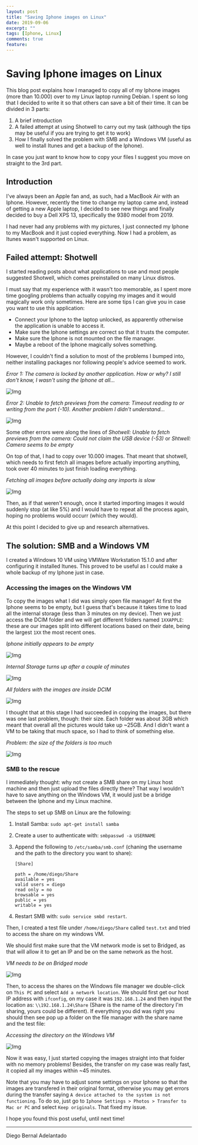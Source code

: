 ```yaml
---
layout: post
title: "Saving Iphone images on Linux"
date: 2019-09-06
excerpt: ""
tags: [Iphone, Linux]
comments: true
feature:
---
```


# Saving Iphone images on Linux

This blog post explains how I managed to copy all of my Iphone images (more than 10.000) over to my Linux laptop running Debian. I spent so long that I decided to write it so that others can save a bit of their time. It can be divided in 3 parts:

1. A brief introduction
2. A failed attempt at using Shotwell to carry out my task (although the tips may be useful if you are trying to get it to work)
3. How I finally solved the problem with SMB and a Windows VM (useful as well to install Itunes and get a backup of the Iphone).

In case you just want to know how to copy your files I suggest you move on straight to the 3rd part.

## Introduction

I've always been an Apple fan and, as such, had a MacBook Air with an Iphone. However, recently the time to change my laptop came and, instead of getting a new Apple laptop, I decided to see new things and finally decided to buy a Dell XPS 13, specifically the 9380 model from 2019.

I had never had any problems with my pictures, I just connected my Iphone to my MacBook and it just copied everything. Now I had a problem, as Itunes wasn't supported on Linux.

## Failed attempt: Shotwell

I started reading posts about what applications to use and most people suggested Shotwell, which comes preinstalled on many Linux distros.

I must say that my experience with it wasn't too memorable, as I spent more time googling problems than actually copying my images and it would magically work only sometimes. Here are some tips I can give you in case you want to use this application:

* Connect your Iphone to the laptop unlocked, as apparently otherwise the application is unable to access it.
* Make sure the Iphone settings are correct so that it trusts the computer.
* Make sure the Iphone is not mounted on the file manager.
* Maybe a reboot of the Iphone magically solves something.

However, I couldn't find a solution to most of the problems I bumped into, neither installing packages nor following people's advice seemed to work.

*Error 1: The camera is locked by another application. How or why? I still don't know, I wasn't using the Iphone at all...*

![Img](/assets/posts_details/Iphone/Shotwell_error1.png)

*Error 2: Unable to fetch previews from the camera: Timeout reading to or writing from the port (-10). Another problem I didn't understand...*

![Img](/assets/posts_details/Iphone/Shotwell_error2.png)

Some other errors were along the lines of *Shotwell: Unable to fetch previews from the camera: Could not claim the USB device (-53)* or *Shtwell: Camera seems to be empty*

On top of that, I had to copy over 10.000 images. That meant that shotwell, which needs to first fetch all images before actually importing anything, took over 40 minutes to just finish loading everything.

*Fetching all images before actually doing any imports is slow*

![Img](/assets/posts_details/Iphone/Shotwell_importing.png)

Then, as if that weren't enough, once it started importing images it would suddenly stop (at like 5%) and I would have to repeat all the process again, hoping no problems would occurr (which they would).

At this point I decided to give up and research alternatives.

## The solution: SMB and a Windows VM

I created a Windows 10 VM using VMWare Workstation 15.1.0 and after configuring it installed Itunes. This proved to be useful as I could make a whole backup of my Iphone just in case.

### Accessing the images on the Windows VM

To copy the images what I did was simply open file manager! At first the Iphone seems to be empty, but I guess that's because it takes time to load all the internal storage (less than 3 minutes on my device). Then we just access the DCIM folder and we will get different folders named `1XXAPPLE`: these are our images split into different locations based on their date, being the largest `1XX` the most recent ones.

*Iphone initially appears to be empty*

![Img](/assets/posts_details/Iphone/FM_empty.png)

*Internal Storage turns up after a couple of minutes*

![Img](/assets/posts_details/Iphone/FM_internal.png)

*All folders with the images are inside DCIM*

![Img](/assets/posts_details/Iphone/FM_all.png)

I thought that at this stage I had succeeded in copying the images, but there was one last problem, though: their size. Each folder was about 3GB which meant that overall all the pictures would take up ~25GB. And I didn't want a VM to be taking that much space, so I had to think of something else.

*Problem: the size of the folders is too much*

![Img](/assets/posts_details/Iphone/FM_single.png)

### SMB to the rescue

I immediately thought: why not create a SMB share on my Linux host machine and then just upload the files directly there? That way I wouldn't have to save anything on the Windows VM, it would just be a bridge between the Iphone and my Linux machine.

The steps to set up SMB on Linux are the following:

1. Install Samba: `sudo apt-get install samba`
2. Create a user to authenticate with: `smbpasswd -a USERNAME`
3. Append the following to `/etc/samba/smb.conf` (chaning the username and the path to the directory you want to share):

    ```
    [Share]

    path = /home/diego/Share
    available = yes
    valid users = diego
    read only = no
    browsable = yes
    public = yes
    writable = yes
    ```

4. Restart SMB with: `sudo service smbd restart`.

Then, I created a test file under `/home/diego/Share` called `test.txt` and tried to access the share on my windows VM.

We should first make sure that the VM network mode is set to Bridged, as that will allow it to get an IP and be on the same network as the host.

*VM needs to be on Bridged mode*

![Img](/assets/posts_details/Iphone/Bridged.png)

Then, to access the shares on the Windows file manager we double-click on `This PC` and select `Add a network location`. We should first get our host IP address with `ifconfig`, on my case it was `192.168.1.24` and then input the location as: `\\192.168.1.24\Share` (Share is the name of the directory I'm sharing, yours could be different). If everything you did was right you should then see pop up a folder on the file manager with the share name and the test file:

*Accessing the directory on the Windows VM*

![Img](/assets/posts_details/Iphone/SMB.png)

Now it was easy, I just started copying the images straight into that folder with no memory problems! Besides, the transfer on my case was really fast, it copied all my images within ~45 minutes.

Note that you may have to adjust some settings on your Iphone so that the images are transfered in their original format, otherwise you may get errors during the transfer saying `A device attached to the system is not functioning`. To do so, just go to `Iphone Settings > Photos > Transfer to Mac or PC` and select `Keep originals`. That fixed my issue.

I hope you found this post useful, until next time!

---

Diego Bernal Adelantado
